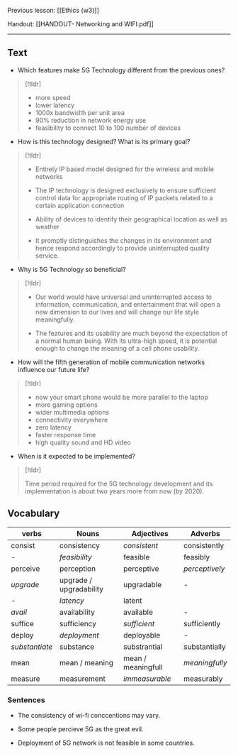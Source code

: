Previous lesson: [[Ethics (w3)]]


Handout: [[HANDOUT- Networking and WIFI.pdf]]

----

## Text

- Which features make 5G Technology different from the previous ones?  
>[!tldr]
>   - more speed
  > - lower latency
  > - 1000x bandwidth per unit area
  > - 90% reduction in network energy use
  > - feasibility to connect 10 to 100 number of devices

- How is this technology designed? What is its primary goal? 
> [!tldr]
>   - Entirely IP based model designed for the wireless and mobile networks
>   - The IP technology is designed exclusively to ensure sufficient control data for appropriate routing of IP packets related to a certain application connection
>   
  > - Ability of devices to identify their geographical location as well as weather
  > - It promptly distinguishes the changes in its environment and hence respond accordingly to provide uninterrupted quality service.

- Why is 5G Technology so beneficial?  
> [!tldr]
>  - Our world would have universal and uninterrupted access to information, communication, and entertainment that will open a new dimension to our lives and will change our life style meaningfully.
>  
>  - The features and its usability are much beyond the expectation of a normal human being. With its ultra-high speed, it is potential enough to change the meaning of a cell phone usability.

- How will the fifth generation of mobile communication networks influence our future life?  
> [!tldr]
>  - now your smart phone would be more parallel to the laptop
>  - more gaming options
>  - wider multimedia options
>  - connectivity everywhere
>  - zero latency
>  - faster response time
>  - high quality sound and HD video

- When is it expected to be implemented?
> [!tldr] 
> 
> Time period required for the 5G technology development and its implementation is about two years more from now (by 2020).


## Vocabulary

| verbs          | Nouns                   | Adjectives         | Adverbs        |
| -------------- | ----------------------- | ------------------ | -------------- |
| consist        | consistency             | *consistent*       | consistently   |
| -              | *feasibility*           | feasible           | feasibly       |
| perceive       | perception              | perceptive         | *perceptively* |
| *upgrade*      | upgrade / upgradability | upgradable         | -              |
| -              | *latency*               | latent             |                |
| *avail*        | availability            | available          | -              |
| suffice        | sufficiency             | *sufficient*       | sufficiently   |
| deploy         | *deployment*            | deployable         | -              |
| *substantiate* | substance               | substrantial       | substantially  |
| mean           | mean / meaning          | mean / meaningfull | *meaningfully* |
| measure        | measurement             | *immeasurable*     | measurably     |


### Sentences

- The consistency of wi-fi conccentions may vary.

- Some people percieve 5G as the great evil.

- Deployment of 5G network is not feasible in some countries.

